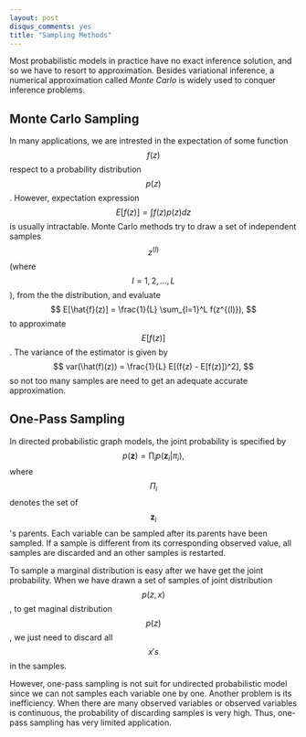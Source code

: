 ```yaml
---
layout: post
disqus_comments: yes
title: "Sampling Methods"
---
```

Most probabilistic models in practice have no exact inference solution,
and so we have to resort to approximation. Besides variational inference,
a numerical approximation called *Monte Carlo* is widely used to conquer
inference problems.

## Monte Carlo Sampling
In many applications, we are intrested in the expectation of some function
$$f(z)$$ respect to a probability distribution $$p(z)$$. However, expectation 
expression
$$
E[f(z)] = \int f(z)p(z) dz
$$
is usually intractable. Monte Carlo methods try to draw a set of independent
samples $$z^{(l)}$$ (where $$l=1, 2, \dots, L$$), from the the distribution, and evaluate
$$
E[\hat{f}(z)] = \frac{1}{L} \sum_{l=1}^L f(z^{(l)}),
$$
to approximate $$E[f(z)]$$. The variance of the estimator is given by
$$
var(\hat(f)(z)) = \frac{1}{L} E[(f(z) - E[f(z)])^2],
$$
so not too many samples are need to get an adequate accurate approximation.

## One-Pass Sampling 
In directed probabilistic graph models, the joint probability is specified by
$$
p(\mathbf{z}) = \prod_i p(\mathbf{z}_i | \pi_i),
$$
where $$\Pi_i$$ denotes the set of $$\mathbf{z}_i$$'s parents. Each variable
can be sampled after its parents have been sampled. If a sample is different
from its corresponding observed value, all samples are discarded and an other
samples is restarted.

To sample a marginal distribution is easy after we have get the joint probability.
When we have drawn a set of samples of joint distribution $$p(z,x)$$, to get
maginal distribution $$p(z)$$, we just need to discard all $$x's$$ in the samples.

However, one-pass sampling is not suit for undirected probabilistic model since we
can not samples each variable one by one. Another problem is its inefficiency. When
there are many observed variables or observed variables is continuous, the probability
of discarding samples is very high. Thus, one-pass sampling has very limited application.

